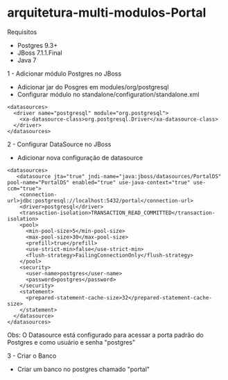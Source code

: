 # arquitetura-multi-modulos-Portal

Requisitos
- Postgres 9.3+
- JBoss 7.1.1.Final
- Java 7 


1 - Adicionar módulo Postgres no JBoss
  - Adicionar jar do Posgres em  modules/org/postgresql
  - Configurar módulo no standalone/configuration/standalone.xml
  
  ```
  <datasources>
    <driver name="postgresql" module="org.postgresql">
      <xa-datasource-class>org.postgresql.Driver</xa-datasource-class>
    </driver>
 </datasources>
 ```

2 - Configurar DataSource no JBoss
  - Adicionar nova configuração de datasource
  
  ```
  <datasources>
     <datasource jta="true" jndi-name="java:jboss/datasources/PortalDS" pool-name="PortalDS" enabled="true" use-java-context="true" use-ccm="true">
      <connection-url>jdbc:postgresql://localhost:5432/portal</connection-url>
      <driver>postgresql</driver>
      <transaction-isolation>TRANSACTION_READ_COMMITTED</transaction-isolation>
      <pool>
        <min-pool-size>5</min-pool-size>
        <max-pool-size>30</max-pool-size>
        <prefill>true</prefill>
        <use-strict-min>false</use-strict-min>
        <flush-strategy>FailingConnectionOnly</flush-strategy>
      </pool>
      <security>
        <user-name>postgres</user-name>
        <password>postgres</password>
      </security>
      <statement>
        <prepared-statement-cache-size>32</prepared-statement-cache-size>
      </statement>
    </datasource>
 </datasources>
 ```
 Obs: O Datasource está configurado para acessar a porta padrão do Postgres e como usuário e senha "postgres"
 
3 - Criar o Banco
  - Criar um banco no postgres chamado "portal"
